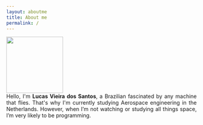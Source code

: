 ```yaml
---
layout: aboutme
title: About me
permalink: /
---
```


<link rel="stylesheet" href="https://cdnjs.cloudflare.com/ajax/libs/font-awesome/4.7.0/css/font-awesome.min.css">
<link rel="stylesheet" href="/assets/css/styles.css">
<script type="text/javascript" src="assets/js/script-aboutme.js"></script>
<style>

</style>

<div class="container">
  
  <div class="row d-flex justify-content-center">
    <div class="col-12  p-0 " >
      <div class='row d-flex justify-content-center mt-2 '>
        <img src="/assets/images/me.jpg" alt=""  style="width:150px;height: 150px">
      </div>
    </div>
  </div>
  
  <div class="row mt-3 d-flex justify-content-center">
    <div class="col-12 " style=' text-align: justify;' >
      Hello, I'm <b>Lucas Vieira dos Santos</b>, a Brazilian fascinated by any machine that flies. That's why I'm currently studying Aerospace engineering in the Netherlands. However, when I’m not watching or studying all things space, I’m very likely to be programming.
      <!-- With Python, my go-to language, I've worked on many types of projects, such as engineering design, game development, and the creation of web applications. At the moment, I’m focusing on data science and how to use Python for Machine Learning. -->
    </div>
  </div>
  
  <div class="row mt-3 d-flex justify-content-center">
    <div class="col-12 col-lg-6 p-0" >
      <div class='row  SocialLink d-flex justify-content-around px-5 mx-1'>
        <a  href="mailto:lucas6eng@gmail.com" title="Email" target="\_blank" ><i class="fa fa-envelope fa-2x" aria-hidden="true"></i></a>
        <a  href="https://www.linkedin.com/in/lucasvsantos/" title="LinkedIn" target="\_blank" ><i class="fa fa-linkedin fa-2x" aria-hidden="true"></i></a>
        <a  href="https://github.com/iamlucassantos" title="GitHub" target="\_blank"><i class="fa fa-github fa-2x" aria-hidden="true"></i></a>
        <a  href="https://lucas6eng.myportfolio.com/" title="Behance" target="\_blank"><i class="fa fa-behance fa-2x" aria-hidden="true"></i></a>
        <a  href="{{ site.url }}/download/LucasSantosCV.pdf" title="Resume" target="\_blank"><i class="fa fa-briefcase fa-2x" aria-hidden="true"></i></a>
      </div>
    </div>
  </div>
</div>


 <div class='container' id='new_cv'>


  </div>

<div id='cv' class="pt-4 mt-4" style="display: none;">

  <div class="container">
    <h1>Education</h1>

    {% for member in site.data.cv.education %}

    <div class="col-12 p-4 mb-3 bg-light rounded">
      <div class="row mb-1">
        <div class="col-12 col-md-4 text-md-right mb-md-0 mb-3 order-md-last">
          <div class="mt-2 text-muted">{{ member.date }}</div>
        </div>
        <div class="col-12 col-md-8">
          <h3 class="p-0 m-0">{{ member.name }}</h3>
        </div>
      </div>

      <h5 class="mb-3 text-muted">{{ member.place }}{% if member.gpa %},<em class='small'> GPA {{ member.gpa }}</em>{% endif %}
      </h5>

      <ul>
        {% for item in member.description %}
          <li>{{ item }}</li>
        {% endfor %}
      </ul>
    </div>


    {% endfor %}

  </div>
  
  
  <div class="container mt-4">
    <h1>Experience</h1>

    {% for member in site.data.cv.experience %}

    <div class="col-12 p-4 mb-3 bg-light rounded">
      <div class="row mb-1">
        <div class="col-12 col-md-4 text-md-right mb-md-0 mb-3 order-md-last">
          <div class="mt-2 text-muted">{{ member.date }}</div>
        </div>
        <div class="col-12 col-md-8">
          <h3 class="p-0 m-0">{{ member.name }}</h3>
        </div>
      </div>
      
      <h5 class="mb-3 text-muted">{{ member.place }}</h5>

      <ul>
        {% for item in member.description %}
          <li>{{ item }}</li>
        {% endfor %}
      </ul>
    </div>

    {% endfor %}

  </div>
  
  <div class='container SocialLink mb-4'>
    <div class="row d-flex justify-content-center" >
      <i  class="showmore fa fa-chevron-up fa-2x" aria-hidden="true" onclick="toggle_less()"></i>
    </div>
  </div>
  
</div>

<div class='container SocialLink mb-4' id='showmoreCont' style="display: inline">
  <div class=" row mt-3 d-flex justify-content-center"  >
    <i class="showmore fa fa-chevron-down fa-2x" aria-hidden="true" onclick="toggle_more()"></i>
  </div>
</div>
